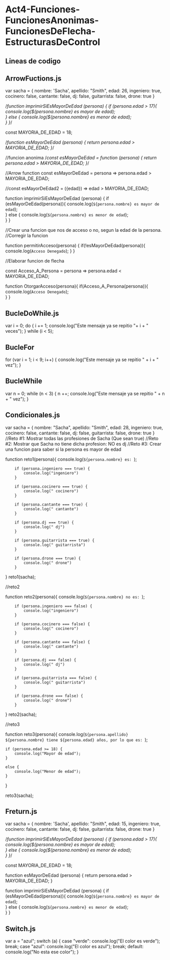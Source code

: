 # Act4-Funciones-FuncionesAnonimas-FuncionesDeFlecha-EstructurasDeControl

## Lineas de codigo

## ArrowFuctions.js
var sacha = {
    nombre: 'Sacha',
    apellido: "Smith",
    edad: 26,
    ingeniero: true,
    cocinero: false,
    cantante: false,
    dj: false,
    guitarrista: false,
    drone: true
}

/*function imprimirSiEsMayorDeEdad (persona) {
    if (persona.edad > 17){
        console.log(${persona.nombre} es mayor de edad);        
    } else {
        console.log(${persona.nombre} es menor de edad);    
    }
}*/

const MAYORIA_DE_EDAD = 18;

/*function esMayorDeEdad (persona) {
    return persona.edad > MAYORIA_DE_EDAD;
}*/

//funcion anonima
/*const esMayorDeEdad = function (persona) {
    return persona.edad > MAYORIA_DE_EDAD;
}*/

//Arrow function
const esMayorDeEdad = persona => persona.edad > MAYORIA_DE_EDAD;

//const esMayorDeEdad2 = ({edad}) => edad > MAYORIA_DE_EDAD;


function imprimirSiEsMayorDeEdad (persona) {
    if (esMayorDeEdad(persona)){
        console.log(`${persona.nombre} es mayor de edad`);        
    } else {
        console.log(`${persona.nombre} es menor de edad`);    
    }
}

//Crear una funcion que nos de acceso o no, segun la edad de la persona.
//Corregir la funcion

function permitirAcceso(persona) {
    if(!esMayorDeEdad(persona)){
        console.log(`Acceso Denegado`);
    }
}

//Elaborar funcion de flecha

const Acceso_A_Persona = persona => persona.edad < MAYORIA_DE_EDAD;

function OtorgarAcceso(persona){
    if(Acceso_A_Persona(persona)){
        console.log(`Acceso Denegado`);  
    }
}
## BucleDoWhile.js
var i = 0;
do {
    i += 1;
    console.log("Este mensaje ya se repitio "+ i + " veces");
 } while (i < 5);
## BucleFor
for (var i = 1; i < 9; i++) {
    console.log("Este mensaje ya se repitio " + i + " vez");
  }
## BucleWhile
var n = 0;
while (n < 3) {
  n ++;
  console.log("Este mensaje ya se repitio " + n + " vez");
}
## Condicionales.js
var sacha = {
	nombre: "Sacha",
	apellido: "Smith",
	edad: 28,
	ingeniero: true,
	cocinero: false,
	cantante: false,
	dj: false,
	guitarrista: false,
	drone: true
}
//Reto #1: Mostrar todas las profesiones de Sacha (Que sean true)
//Reto #2: Mostrar que Sacha no tiene dicha profesion: NO es dj
//Reto #3: Crear una funcion para saber si la persona es mayor de edad

function reto1(persona){
	console.log(`${persona.nombre} es: `);

		if (persona.ingeniero === true) {
			console.log("ingeniero")
		}

		if (persona.cocinero === true) {
			console.log(" cocinero")
		}

		if (persona.cantante === true) {
			console.log(" cantante")
		}

		if (persona.dj === true) {
			console.log(" dj")
		}

		if (persona.guitarrista === true) {
			console.log(" guitarrista")
		}

		if (persona.drone === true) {
			console.log(" drone")
		}
}
reto1(sacha);

//reto2

function reto2(persona){
	console.log(`${persona.nombre} no es: `);

		if (persona.ingeniero === false) {
			console.log("ingeniero")
		}

		if (persona.cocinero === false) {
			console.log(" cocinero")
		}

		if (persona.cantante === false) {
			console.log(" cantante")
		}

		if (persona.dj === false) {
			console.log(" dj")
		}

		if (persona.guitarrista === false) {
			console.log(" guitarrista")
		}

		if (persona.drone === false) {
			console.log(" drone")
		}
}
reto2(sacha);

//reto3

function reto3(persona){
	console.log(`${persona.apellido} ${persona.nombre} tiene ${persona.edad} años, por lo que es: `);

	if (persona.edad >= 18) {
		console.log("Mayor de edad");
	} 

	else {
		console.log("Menor de edad");
	}
}

reto3(sacha);
## Freturn.js
var sacha = {
    nombre: 'Sacha',
    apellido: "Smith",
    edad: 15,
    ingeniero: true,
    cocinero: false,
    cantante: false,
    dj: false,
    guitarrista: false,
    drone: true
}

/*function imprimirSiEsMayorDeEdad (persona) {
    if (persona.edad > 17){
        console.log(${persona.nombre} es mayor de edad);        
    } else {
        console.log(${persona.nombre} es menor de edad);    
    }
}*/

const MAYORIA_DE_EDAD = 18;

function esMayorDeEdad (persona) {
    return persona.edad > MAYORIA_DE_EDAD;
}

function imprimirSiEsMayorDeEdad (persona) {
    if (esMayorDeEdad(persona)){
        console.log(`${persona.nombre} es mayor de edad`);        
    } else {
        console.log(`${persona.nombre} es menor de edad`);    
    }
}
## Switch.js
var a = "azul";
switch (a)
{
    case "verde":
        console.log("El color es verde");
        break;
    case "azul":
        console.log("El color es azul");
        break;
    default:
        console.log("No esta ese color");
}
